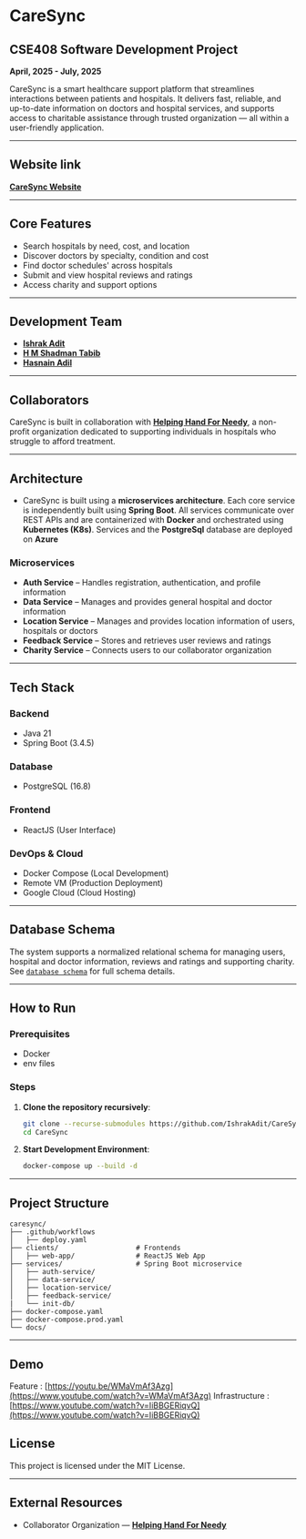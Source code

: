 # CareSync

## CSE408 Software Development Project

**April, 2025 - July, 2025**

CareSync is a smart healthcare support platform that streamlines interactions between patients and hospitals. It delivers fast, reliable, and up-to-date information on doctors and hospital services, and supports access to charitable assistance through trusted organization — all within a user-friendly application.

---

## Website link

[**CareSync Website**](https://services.caresync.district12.xyz/)

---

## Core Features

- Search hospitals by need, cost, and location
- Discover doctors by specialty, condition and cost
- Find doctor schedules' across hospitals
- Submit and view hospital reviews and ratings
- Access charity and support options

---

## Development Team

- [**Ishrak Adit**](https://github.com/IshrakAdit)
- [**H M Shadman Tabib**](https://github.com/shadmantabib)
- [**Hasnain Adil**](https://github.com/hasnainadil)

---

## Collaborators

CareSync is built in collaboration with [**Helping Hand For Needy**](https://hhfn.org.bd), a non-profit organization dedicated to supporting individuals in hospitals who struggle to afford treatment.

---

## Architecture

- CareSync is built using a **microservices architecture**. Each core service is independently built using **Spring Boot**. All services communicate over REST APIs and are containerized with **Docker** and orchestrated using **Kubernetes (K8s)**. Services and the **PostgreSql** database are deployed on **Azure**

### Microservices

- **Auth Service** – Handles registration, authentication, and profile information
- **Data Service** – Manages and provides general hospital and doctor information
- **Location Service** – Manages and provides location information of users, hospitals or doctors
- **Feedback Service** – Stores and retrieves user reviews and ratings
- **Charity Service** – Connects users to our collaborator organization

---

## Tech Stack

### Backend

- Java 21
- Spring Boot (3.4.5)

### Database

- PostgreSQL (16.8)

### Frontend

- ReactJS (User Interface)

### DevOps & Cloud

- Docker Compose (Local Development)
- Remote VM (Production Deployment)
- Google Cloud (Cloud Hosting)

---

## Database Schema

The system supports a normalized relational schema for managing users, hospital and doctor information, reviews and ratings and supporting charity. See [`database schema`](./docs/database_docs/db_schema/db_schema.md) for full schema details.

---

## How to Run

### Prerequisites

- Docker
- env files

### Steps

1. **Clone the repository recursively**:

   ```bash
   git clone --recurse-submodules https://github.com/IshrakAdit/CareSync.git
   cd CareSync
   ```

2. **Start Development Environment**:

   ```bash
   docker-compose up --build -d
   ```

---

## Project Structure

```
caresync/
├── .github/workflows
│   ├── deploy.yaml
├── clients/                   # Frontends
│   ├── web-app/               # ReactJS Web App
├── services/                  # Spring Boot microservice
│   ├── auth-service/
│   ├── data-service/
│   ├── location-service/
│   ├── feedback-service/
|   └── init-db/
├── docker-compose.yaml
├── docker-compose.prod.yaml
└── docs/
```

---

## Demo
Feature : [https://youtu.be/WMaVmAf3Azg](https://www.youtube.com/watch?v=WMaVmAf3Azg)
Infrastructure : [https://www.youtube.com/watch?v=IiBBGERiqvQ](https://www.youtube.com/watch?v=IiBBGERiqvQ)

## License

This project is licensed under the MIT License.

---

## External Resources

- Collaborator Organization — [**Helping Hand For Needy**](https://hhfn.org.bd)
